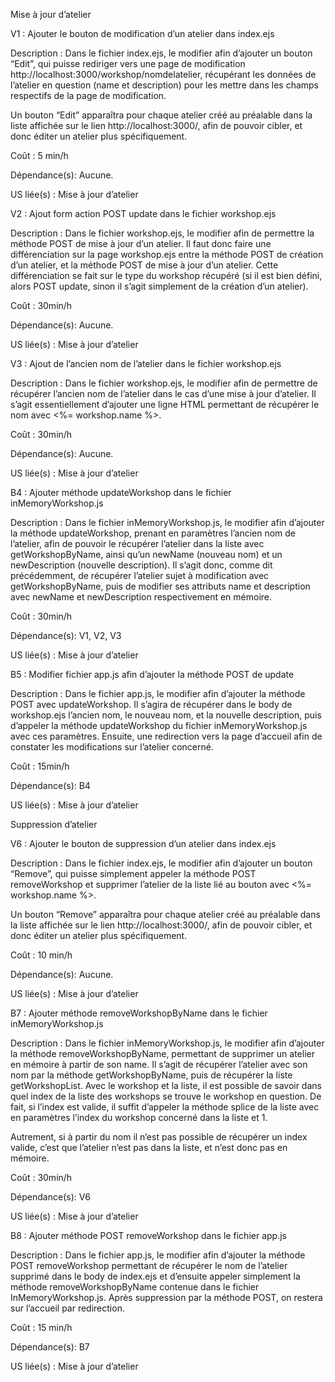 Mise à jour d’atelier

V1 : Ajouter le bouton de modification d’un atelier dans index.ejs

Description : Dans le fichier index.ejs, le modifier afin d’ajouter un bouton “Edit”, qui puisse rediriger vers une page de modification http://localhost:3000/workshop/nomdelatelier, récupérant les données de l’atelier en question (name et description) pour les mettre dans les champs respectifs de la page de modification. 

Un bouton “Edit” apparaîtra pour chaque atelier créé au préalable dans la liste affichée sur le lien http://localhost:3000/, afin de pouvoir cibler, et donc éditer un atelier plus spécifiquement.

Coût : 5 min/h

Dépendance(s): Aucune.

US liée(s)  : Mise à jour d’atelier

V2 : Ajout form action POST update dans le fichier workshop.ejs

Description : Dans le fichier workshop.ejs, le modifier afin de permettre la méthode POST de mise à jour d’un atelier. Il faut donc faire une différenciation sur la page workshop.ejs entre la méthode POST de création d’un atelier, et la méthode POST de mise à jour d’un atelier. Cette différenciation se fait sur le type du workshop récupéré (si il est bien défini, alors POST update, sinon il s’agit simplement de la création d’un atelier).

Coût : 30min/h

Dépendance(s): Aucune.

US liée(s)  : Mise à jour d’atelier

V3 : Ajout de l’ancien nom de l’atelier dans le fichier workshop.ejs

Description : Dans le fichier workshop.ejs, le modifier afin de permettre de récupérer l’ancien nom de l’atelier dans le cas d’une mise à jour d’atelier. Il s’agit essentiellement d’ajouter une ligne HTML permettant de récupérer le nom avec <%= workshop.name %>.

Coût : 30min/h

Dépendance(s): Aucune.

US liée(s)  : Mise à jour d’atelier

B4 : Ajouter méthode updateWorkshop dans le fichier inMemoryWorkshop.js

Description : Dans le fichier inMemoryWorkshop.js, le modifier afin d’ajouter la méthode updateWorkshop, prenant en paramètres l’ancien nom de l’atelier, afin de pouvoir le récupérer l’atelier dans la liste avec getWorkshopByName, ainsi qu’un newName (nouveau nom) et un newDescription (nouvelle description). Il s’agit donc, comme dit précédemment, de récupérer l’atelier sujet à modification avec getWorkshopByName, puis de modifier ses attributs name et description avec newName et newDescription respectivement en mémoire.

Coût : 30min/h

Dépendance(s): V1, V2, V3

US liée(s)  : Mise à jour d’atelier

B5 : Modifier fichier app.js afin d’ajouter la méthode POST de update

Description : Dans le fichier app.js, le modifier afin d’ajouter la méthode POST avec updateWorkshop. Il s’agira de récupérer dans le body de workshop.ejs l’ancien nom, le nouveau nom, et la nouvelle description, puis d’appeler la méthode updateWorkshop du fichier inMemoryWorkshop.js avec ces paramètres. Ensuite, une redirection vers la page d’accueil afin de constater les modifications sur l’atelier concerné.

Coût : 15min/h

Dépendance(s): B4

US liée(s)  : Mise à jour d’atelier

Suppression d’atelier

V6 : Ajouter le bouton de suppression d’un atelier dans index.ejs

Description : Dans le fichier index.ejs, le modifier afin d’ajouter un bouton “Remove”, qui puisse simplement appeler la méthode POST removeWorkshop et supprimer l’atelier de la liste lié au bouton avec <%= workshop.name %>.

Un bouton “Remove” apparaîtra pour chaque atelier créé au préalable dans la liste affichée sur le lien http://localhost:3000/, afin de pouvoir cibler, et donc éditer un atelier plus spécifiquement.

Coût : 10 min/h

Dépendance(s): Aucune.

US liée(s)  : Mise à jour d’atelier

B7 : Ajouter méthode removeWorkshopByName dans le fichier inMemoryWorkshop.js


Description :  Dans le fichier inMemoryWorkshop.js, le modifier afin d’ajouter la méthode removeWorkshopByName, permettant de supprimer un atelier en mémoire à partir de son name. Il s’agit de récupérer l’atelier avec son nom par la méthode getWorkshopByName, puis de récupérer la liste getWorkshopList. Avec le workshop et la liste, il est possible de savoir dans quel index de la liste des workshops se trouve le workshop en question. De fait, si l’index est valide, il suffit d’appeler la méthode splice de la liste avec en paramètres l’index du workshop concerné dans la liste et 1. 

Autrement, si à partir du nom il n’est pas possible de récupérer un index valide, c’est que l’atelier n’est pas dans la liste, et n’est donc pas en mémoire.

Coût : 30min/h 

Dépendance(s): V6

US liée(s)  : Mise à jour d’atelier

B8 : Ajouter méthode POST removeWorkshop dans le fichier app.js

Description : Dans le fichier app.js, le modifier afin d’ajouter la méthode POST removeWorkshop permettant de récupérer le nom de l’atelier supprimé dans le body de index.ejs et d’ensuite appeler simplement la méthode removeWorkshopByName contenue dans le fichier InMemoryWorkshop.js. Après suppression par la méthode POST, on restera sur l’accueil par redirection.

Coût : 15 min/h

Dépendance(s): B7

US liée(s)  : Mise à jour d’atelier
